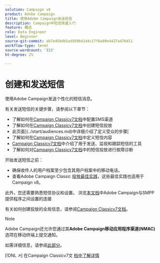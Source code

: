 ```yaml
---
solution: Campaign v8
product: Adobe Campaign
title: 使用Adobe Campaign发送短信
description: Campaign中短信快速入门
feature: 概述
role: Data Engineer
level: Beginner
source-git-commit: ab7e458db5ad5696d144c17f6e89e4437a476d11
workflow-type: tm+mt
source-wordcount: '313'
ht-degree: 2%

---
```


# 创建和发送短信

使用Adobe Campaign发送个性化的短信消息。

有关发送短信的关键步骤，请参阅以下章节：

* 了解如何在[Campaign Classicv7文档](https://experienceleague.adobe.com/docs/campaign-classic/using/sending-messages/sending-messages-on-mobiles/sms-set-up.html?lang=en#sending-messages)中配置SMS渠道
* 了解如何在[Campaign Classicv7文档](https://experienceleague.adobe.com/docs/campaign-classic/using/sending-messages/sending-messages-on-mobiles/sms-create.html?lang=en#sending-messages)中创建短信投放
* 此页面](../start/audiences.md)中详细介绍了定义受众的步骤[
* 了解如何在[Campaign Classicv7文档](https://experienceleague.adobe.com/docs/campaign-classic/using/sending-messages/sending-messages-on-mobiles/sms-create.html?lang=en#defining-the-sms-content)中定义短信内容
* [Campaign Classicv7文档](https://experienceleague.adobe.com/docs/campaign-classic/using/sending-messages/sending-messages-on-mobiles/sms-send.html?lang=en#sending-messages)中介绍了用于发送、监视和跟踪短信的工具
* 了解如何对[Campaign Classicv7文档](https://experienceleague.adobe.com/docs/campaign-classic/using/sending-messages/sending-messages-on-mobiles/troubleshooting-sms.html?lang=en#sending-messages)中的短信投放进行故障诊断

开始发送短信之前：

* 确保收件人的用户档案至少包含其用户档案中的移动电话。
* 查看Adobe Campaign Classic [投放最佳实践](https://experienceleague.adobe.com/docs/campaign-classic/using/sending-messages/key-steps-when-creating-a-delivery/delivery-bestpractices/delivery-best-practices.html?lang=en#sending-messages)，这些最佳实践也适用于Campaign v8。

此外，您还需要熟悉短信协议和设置。 浏览[本文档](https://experienceleague.adobe.com/docs/campaign-classic/using/sending-messages/sending-messages-on-mobiles/sms-protocol.html?lang=en#sending-messages)中Adobe Campaign与SMPP提供程序之间设置的连接

有关如何创建投放的全局信息，请参阅[Campaign Classicv7文档](https://experienceleague.adobe.com/docs/campaign-classic/using/sending-messages/key-steps-when-creating-a-delivery/steps-about-delivery-creation-steps.html?lang=en#sending-messages)。

>[!NOTE]
>
>Adobe Campaign还允许您通过其&#x200B;**Adobe Campaign移动应用程序渠道(NMAC)**&#x200B;选项在移动终端上提交通知。
> 
>如需详细信息，请参阅[此部分](push.md)。

[!DNL :arrow_upper_right:] 在Campaign Classicv7文 [档中了解详情](https://experienceleague.adobe.com/docs/campaign-classic/using/sending-messages/sending-messages-on-mobiles/sms-channel.html)
